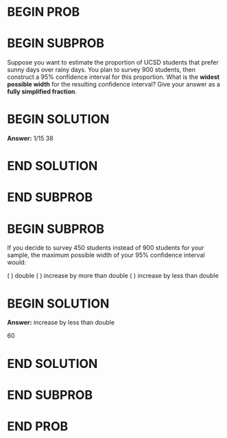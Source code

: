 # BEGIN PROB

# BEGIN SUBPROB

Suppose you want to estimate the proportion of UCSD students that prefer
sunny days over rainy days. You plan to survey 900 students, then
construct a 95% confidence interval for this proportion. What is the
**widest possible width** for the resulting confidence interval? Give
your answer as a **fully simplified fraction**.

# BEGIN SOLUTION

**Answer:** 1/15
<average>38</average>

# END SOLUTION

# END SUBPROB

# BEGIN SUBPROB

If you decide to survey 450 students instead of 900 students for your
sample, the maximum possible width of your 95% confidence interval
would:

( ) double
( ) increase by more than double
( ) increase by less than double

# BEGIN SOLUTION

**Answer:** increase by less than double

<average>60</average>


# END SOLUTION

# END SUBPROB

# END PROB
